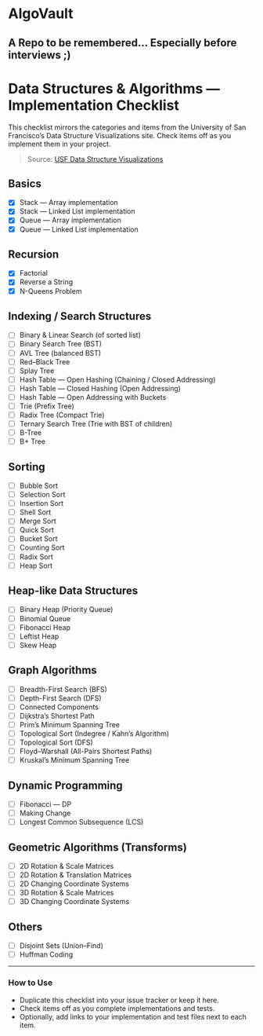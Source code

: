 # AlgoVault
## A Repo to be remembered... Especially before interviews ;)
# Data Structures & Algorithms — Implementation Checklist

This checklist mirrors the categories and items from the University of San Francisco’s Data Structure Visualizations site. Check items off as you implement them in your project.

> Source: [USF Data Structure Visualizations](https://www.cs.usfca.edu/~galles/visualization/Algorithms.html)

## Basics
- [x] Stack — Array implementation
- [x] Stack — Linked List implementation
- [x] Queue — Array implementation
- [x] Queue — Linked List implementation

## Recursion
- [x] Factorial
- [x] Reverse a String
- [x] N-Queens Problem

## Indexing / Search Structures
- [ ] Binary & Linear Search (of sorted list)
- [ ] Binary Search Tree (BST)
- [ ] AVL Tree (balanced BST)
- [ ] Red–Black Tree
- [ ] Splay Tree
- [ ] Hash Table — Open Hashing (Chaining / Closed Addressing)
- [ ] Hash Table — Closed Hashing (Open Addressing)
- [ ] Hash Table — Open Addressing with Buckets
- [ ] Trie (Prefix Tree)
- [ ] Radix Tree (Compact Trie)
- [ ] Ternary Search Tree (Trie with BST of children)
- [ ] B-Tree
- [ ] B+ Tree

## Sorting
- [ ] Bubble Sort
- [ ] Selection Sort
- [ ] Insertion Sort
- [ ] Shell Sort
- [ ] Merge Sort
- [ ] Quick Sort
- [ ] Bucket Sort
- [ ] Counting Sort
- [ ] Radix Sort
- [ ] Heap Sort

## Heap-like Data Structures
- [ ] Binary Heap (Priority Queue)
- [ ] Binomial Queue
- [ ] Fibonacci Heap
- [ ] Leftist Heap
- [ ] Skew Heap

## Graph Algorithms
- [ ] Breadth-First Search (BFS)
- [ ] Depth-First Search (DFS)
- [ ] Connected Components
- [ ] Dijkstra’s Shortest Path
- [ ] Prim’s Minimum Spanning Tree
- [ ] Topological Sort (Indegree / Kahn’s Algorithm)
- [ ] Topological Sort (DFS)
- [ ] Floyd–Warshall (All-Pairs Shortest Paths)
- [ ] Kruskal’s Minimum Spanning Tree

## Dynamic Programming
- [ ] Fibonacci — DP
- [ ] Making Change
- [ ] Longest Common Subsequence (LCS)

## Geometric Algorithms (Transforms)
- [ ] 2D Rotation & Scale Matrices
- [ ] 2D Rotation & Translation Matrices
- [ ] 2D Changing Coordinate Systems
- [ ] 3D Rotation & Scale Matrices
- [ ] 3D Changing Coordinate Systems

## Others
- [ ] Disjoint Sets (Union–Find)
- [ ] Huffman Coding

---

### How to Use
- Duplicate this checklist into your issue tracker or keep it here.
- Check items off as you complete implementations and tests.
- Optionally, add links to your implementation and test files next to each item.
